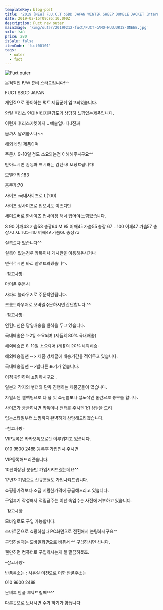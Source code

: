 ```yaml
---
templateKey: blog-post
title: '2019 [NEW] F.U.C.T SSDD JAPAN WINTER SHEEP DUMBLE JACKET International'
date: 2019-02-15T09:26:10.000Z
description: Fuct new outer
mainImage: '/img/outer/20190212-fuct/FUCT-CAMO-HUUUURIS-ONEEE.jpg'
sale: 240
price: 280
isSale: false
itemCode: 'fuct00101'
tags:
  - outer
  - fuct
---
```


![Fuct outer](/img/outer/20190212-fuct/FUCT-CAMO-HUUUURIS-ONEEE.jpg)

본격적인 F/W 준비 스타트입니다!^^







FUCT SSDD JAPAN



개인적으로 좋아하는 퍽트 제품군이 입고되었습니다.



양털 후리스 인데 빈티지한감도가 상당히 느낌있는제품입니다.



이런게 후리스자켓이지 .. 예술입니다.!진짜



봄까지 달려봅시다~~







해외 바잉 제품이며



주문시 9-10일 정도 소요되는점 이해해주시구요^^



받아보시면 감동과 역시라는 감탄사! 보장드립니다!







모델의키:183



몸무게:70



사이즈 :국내사이즈로 L(100)



사이즈 정사이즈로 입으셔도 이쁘지만



세미오버로 한사이즈 업사이징 해서 입어야 느낌있습니다.




 S  90   어깨43 가슴53 총장64
  M   95 어깨45 가슴55  총장 67
L   100  어깨47 가슴57 총장70
XL 105-110  어께49 가슴60 총장73














실측오차 있습니다^^




실측이 없는경우 카톡이나 게시판을 이용해주시거나



연락주시면 바로 알려드리겠습니다.



-참고사항-



아이폰 주문시



사파리 블라우저로 주문이안됩니다.



크롬브라우저로 모바일주문하시면 간단합니다.^^



-참고사항-



언컨디션은 당일배송을 원칙을 두고 있습니다.



국내배송은 1-2일 소요되며 (제품의 80% 국내배송)



해외배송은 8-10일 소요되며 (제품의 20% 해외배송)



해외배송일땐 --> 제품 상세글에 배송기간을 적어두고 있습니다.



국내배송일땐 -->별다른 표기가 없습니다.



이점 확인하며 쇼핑하시구요 .



일본과 각지의 밴더와 단독 진행하는 제품군들이 많습니다.



차별화된 셀렉팅으로 타 숍 및 쇼핑몰보다 압도적인 물건으로 승부를 합니다.



사이즈가 궁금하시면 카톡이나 전화를 주시면 1:1 상담을 드려



입는스타일부터 느낌까지 완벽하게 상담해드리겠습니다.















-참고사항-





VIP등록은 카카오톡으로만 이루워지고 있습니다.



010 9600 2488 등록후 가입인사 주시면



VIP등록해드리겠습니다.



10년이상된 분들만 가입시켜드렸는데요^^



17년차 기념으로 신규분들도 가입시켜드립니다.



쇼핑몰가격보다 조금 저렴한가격에 공급해드리고 있습니다.



구입후기 작성해서 적립금주는 이딴 속임수는 사전에 거부하고 있습니다.









-참고사항-



모바일로도 구입 가능합니다.



스마트폰으로 쇼핑하실때  PC화면으로 전환해서 눈팅하시구요^^



구입하실때는 모바일화면으로 바꿔서 ^^ 구입하시면 됩니다.



웬만하면 컴퓨터로 구입하시는게 젤 깔끔하겠죠.









-참고사항-





반품주소는 : 사무실 이전으로 이한 반품주소는



010 9600 2488



문의후 반품 부탁드릴께요^^



다른곳으로 보내시면 수거 하기가 힘듭니다

